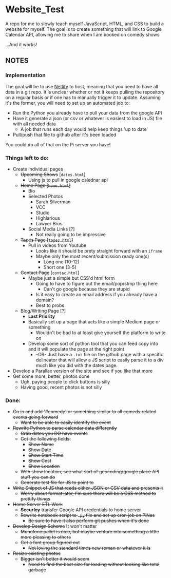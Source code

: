 # Website_Test
A repo for me to slowly teach myself JavaScript, HTML, and CSS to build a website for myself. The goal is to create something that will link to Google Calendar API, allowing me to share when I am booked on comedy shows

...And it works!

## NOTES

### Implementation

The goal will be to use [Netlify](https://www.netlify.com/) to host, meaning that you need to have all data in a git repo. It is unclear whether or not it keeps pulling the repository on a regular basis or if one has to manually trigger it to update. Assuming it's the former, you will need to set up an automated job to:
 * Run the Python you already have to pull your data from the google API 
 * Have it generate a json (or csv or whatever is easiest to load in JS) file with all needed data
     * A job that runs each day would help keep things 'up to date'
 * Pull/push that file to github after it's been loaded

You could do all of that on the Pi server you have!

### Things left to do:

 * Create individual pages
     * ~~Upcoming Shows~~ [`dates.html`]
          * Using js to pull in google calednar api
     * ~~Home Page [`home.html`]~~
          * Bio
          * Selected Photos
               * Sarah Silverman
               * VCC
               * Studio
               * Highlarious
               * Lawyer Bros
          * Social Media Links [?]
               * Not really going to be impressive
     * ~~Tapes Page [`tapes.html`]~~
          * Pull in videos from Youtube
               * Looks like it should be prety straight forward with an `iframe`
               * Maybe only the most recent/submission ready one(s)
                    * Long one (10-12)
                    * Short one (3-5)
     * ~~Contact Page~~ [`contac.html`]
          * Maybe just a simple but CSS'd html form
               * Going to have to figure out the email/pop/stmp thing here
                    * Can't go google because they are stupid
               * Is it easy to create an email address if you already have a domain?
               * Best to probs 
     * Blog/Writing Page [?]
          * __Last Priority__
          * Basically set up a page that acts like a simple Medium page or something
               * Wouldn't be bad to at least give yourself the platform to write on
          * Develop some sort of python tool that you can feed copy into and it will populate the page at the right point
               * -OR- Just have a `.txt` file on the github page with a specific delineator that will allow a JS script to easily parse it to a div much like you did with the dates page.
 * Develop a Parallax version of the site and see if you like that more
 * Get some more, better, photos done
     * Ugh, paying people to click buttons is silly
     * Having good, recent photos is not silly
     



### Done:
 * ~~Go in and add '#comedy' or something similar to all comedy related events going forward~~
 	* ~~Want to be able to easily identify the event~~
 * ~~Rewrite Python to parse calendar data differently~~
     * ~~Grab dates you DO have events~~
     * ~~Get the following fields:~~
     	* ~~Show Name~~
     	* ~~Show Date~~
     	* ~~Show Start Time~~
     	* ~~Show Cost~~
     	* ~~Show Location~~
     * ~~With show location, see what sort of geocoding/google place API stuff you can do~~
     * ~~Generate test file for JS to point to~~
 * ~~Write Snippet of JS that reads either JSON or CSV data and presents it~~
 	* ~~Worry about format later, I'm sure there will be a CSS method to prettify things~~
 * ~~Home Server ETL Work~~
     * ~~__Securley__ transfer Google API credentials to home server~~
     * ~~Rewrite notebook script to `.py` file and set up cron job on PiNas~~
          * ~~Be sure to have it also perform git pushes when it's done~~
 * ~~Develop Design Scheme~~ It won't matter
     * ~~Monotone pallet is nice, but maybe venture into something a little more pleasing to others~~
     * ~~Get a font group figured out~~
          * ~~Not loving the standard times new roman or whatever it is~~
 * ~~Resize existing photos~~
     * ~~Bigger isn't better it would seem~~
          * ~~Need to find the best size for loading without looking like total garbage~~
